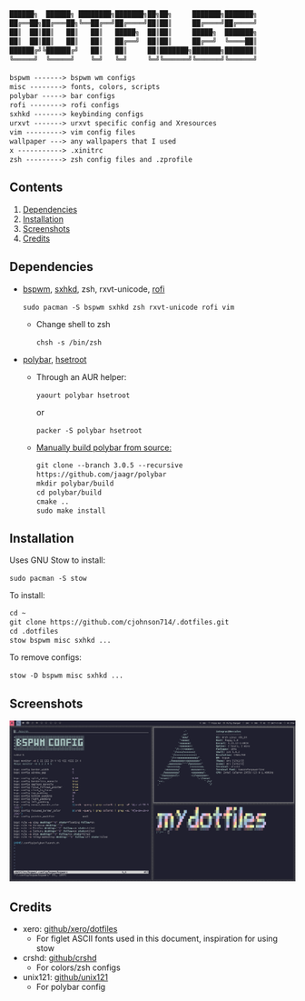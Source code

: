 ```
██████╗  ██████╗ ████████╗███████╗██╗██╗     ███████╗███████╗
██╔══██╗██╔═══██╗╚══██╔══╝██╔════╝██║██║     ██╔════╝██╔════╝
██║  ██║██║   ██║   ██║   █████╗  ██║██║     █████╗  ███████╗
██║  ██║██║   ██║   ██║   ██╔══╝  ██║██║     ██╔══╝  ╚════██║
██████╔╝╚██████╔╝   ██║   ██║     ██║███████╗███████╗███████║
╚═════╝  ╚═════╝    ╚═╝   ╚═╝     ╚═╝╚══════╝╚══════╝╚══════╝

bspwm -------> bspwm wm configs
misc --------> fonts, colors, scripts
polybar -----> bar configs
rofi --------> rofi configs
sxhkd -------> keybinding configs
urxvt -------> urxvt specific config and Xresources
vim ---------> vim config files
wallpaper ---> any wallpapers that I used
x -----------> .xinitrc
zsh ---------> zsh config files and .zprofile

```
## Contents
1. [Dependencies](#dependencies)
2. [Installation](#installation)
3. [Screenshots](#screenshots)
4. [Credits](#credits)

## Dependencies
- [bspwm](https://github.com/baskerville/bspwm), [sxhkd](https://github.com/baskerville/sxhkd), zsh, rxvt-unicode, [rofi](https://davedavenport.github.io/rofi/)

  `sudo pacman -S bspwm sxhkd zsh rxvt-unicode rofi vim`

  - Change shell to zsh

    `chsh -s /bin/zsh`

- [polybar][8a64b679], [hsetroot](https://github.com/himdel/hsetroot)
  - Through an AUR helper:

    `yaourt polybar hsetroot`

    or

    `packer -S polybar hsetroot`

  - [Manually build polybar from source:][6faa9aee]
    ```
    git clone --branch 3.0.5 --recursive https://github.com/jaagr/polybar
    mkdir polybar/build
    cd polybar/build
    cmake ..
    sudo make install
    ```

  [8a64b679]: https://github.com/jaagr/polybar "polybar github"
  [6faa9aee]: https://github.com/jaagr/polybar#building-from-source "polybar github"

## Installation
Uses GNU Stow to install:

`sudo pacman -S stow`

To install:
```
cd ~
git clone https://github.com/cjohnson714/.dotfiles.git
cd .dotfiles
stow bspwm misc sxhkd ...
```
To remove configs:

`stow -D bspwm misc sxhkd ...`

## Screenshots
![SS1](screenshots/screenshot.png)

## Credits
- xero: [github/xero/dotfiles](https://github.com/xero/dotfiles)
  - For figlet ASCII fonts used in this document, inspiration for using stow
- crshd: [github/crshd](https://github.com/crshd)
  - For colors/zsh configs
- unix121: [github/unix121](https://github.com/unix121/i3wm-themes)
  - For polybar config
